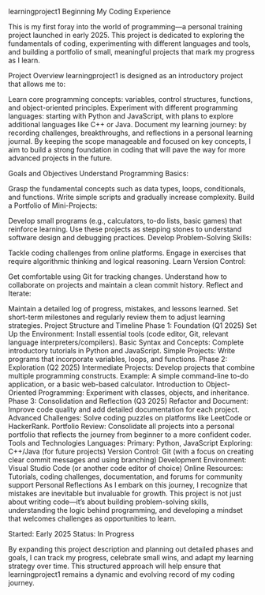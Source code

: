 learningproject1
Beginning My Coding Experience

This is my first foray into the world of programming—a personal training project launched in early 2025. This project is dedicated to exploring the fundamentals of coding, experimenting with different languages and tools, and building a portfolio of small, meaningful projects that mark my progress as I learn.

Project Overview
learningproject1 is designed as an introductory project that allows me to:

Learn core programming concepts: variables, control structures, functions, and object-oriented principles.
Experiment with different programming languages: starting with Python and JavaScript, with plans to explore additional languages like C++ or Java.
Document my learning journey: by recording challenges, breakthroughs, and reflections in a personal learning journal.
By keeping the scope manageable and focused on key concepts, I aim to build a strong foundation in coding that will pave the way for more advanced projects in the future.

Goals and Objectives
Understand Programming Basics:

Grasp the fundamental concepts such as data types, loops, conditionals, and functions.
Write simple scripts and gradually increase complexity.
Build a Portfolio of Mini-Projects:

Develop small programs (e.g., calculators, to-do lists, basic games) that reinforce learning.
Use these projects as stepping stones to understand software design and debugging practices.
Develop Problem-Solving Skills:

Tackle coding challenges from online platforms.
Engage in exercises that require algorithmic thinking and logical reasoning.
Learn Version Control:

Get comfortable using Git for tracking changes.
Understand how to collaborate on projects and maintain a clean commit history.
Reflect and Iterate:

Maintain a detailed log of progress, mistakes, and lessons learned.
Set short-term milestones and regularly review them to adjust learning strategies.
Project Structure and Timeline
Phase 1: Foundation (Q1 2025)
Set Up the Environment: Install essential tools (code editor, Git, relevant language interpreters/compilers).
Basic Syntax and Concepts: Complete introductory tutorials in Python and JavaScript.
Simple Projects: Write programs that incorporate variables, loops, and functions.
Phase 2: Exploration (Q2 2025)
Intermediate Projects: Develop projects that combine multiple programming constructs.
Example: A simple command-line to-do application, or a basic web-based calculator.
Introduction to Object-Oriented Programming: Experiment with classes, objects, and inheritance.
Phase 3: Consolidation and Reflection (Q3 2025)
Refactor and Document: Improve code quality and add detailed documentation for each project.
Advanced Challenges: Solve coding puzzles on platforms like LeetCode or HackerRank.
Portfolio Review: Consolidate all projects into a personal portfolio that reflects the journey from beginner to a more confident coder.
Tools and Technologies
Languages:
Primary: Python, JavaScript
Exploring: C++/Java (for future projects)
Version Control: Git (with a focus on creating clear commit messages and using branching)
Development Environment: Visual Studio Code (or another code editor of choice)
Online Resources: Tutorials, coding challenges, documentation, and forums for community support
Personal Reflections
As I embark on this journey, I recognize that mistakes are inevitable but invaluable for growth. This project is not just about writing code—it’s about building problem-solving skills, understanding the logic behind programming, and developing a mindset that welcomes challenges as opportunities to learn.

Started: Early 2025
Status: In Progress

By expanding this project description and planning out detailed phases and goals, I can track my progress, celebrate small wins, and adapt my learning strategy over time. This structured approach will help ensure that learningproject1 remains a dynamic and evolving record of my coding journey.
